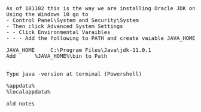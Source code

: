 <pre>
As of 181102 this is the way we are installing Oracle JDK on Windows 11
Using the Windows 10 go to
- Control Panel\System and Security\System
- Then click Advanced System Settings
- - Click Environmental Varaibles
- - - Add the following to PATH and create vaiable JAVA_HOME for the local user.

JAVA_HOME     C:\Program Files\Java\jdk-11.0.1
Add      %JAVA_HOME%\bin to Path 


Type java -version at terminal (Powershell)

%appdata%
%localappdata%

old notes

</pre>


